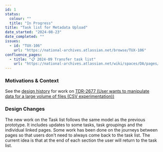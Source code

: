 ```yaml
---
id: 1
status:
  colour: ""
  title: "In Progress"
title: "Task list for Metadata Upload"
date_started: "2024-08-23"
date_completed: ""
issues:
  - id: "TUX-106"
    url: "https://national-archives.atlassian.net/browse/TUX-106"
confluence_pages:
  - title: "📋 2024-09 Transfer task list"
    url: "https://national-archives.atlassian.net/wiki/spaces/DA/pages/789741569/2024-09+Metadata+Upload+-+Separate+guidance"
---
```


### Motivations & Context

See the [design history](https://national-archives.atlassian.net/wiki/spaces/DA/pages/136675329/Sprint+93+-+User+wants+to+manipulate+metadata+for+a+large+volume+of+files#Changing-the-linear-model-of-TDR) for work on [TDR-2677 (User wants to manipulate data for a large volume of files (CSV experimentation))](https://national-archives.atlassian.net/browse/TDR-2677)

### Design Changes

The new work on the Task list follows the same model as the previous prototype. It includes updates to some tasks, task groupings and the individual linked pages. Some work has been done on the journeys between pages so that users don't need to always come back to the task list. The current idea is that at the end of each section the user will return to the task list.
